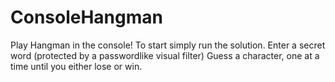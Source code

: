 # ConsoleHangman

Play Hangman in the console!
To start simply run the solution.
Enter a secret word (protected by a passwordlike visual filter)
Guess a character, one at a time until you either lose or win.
